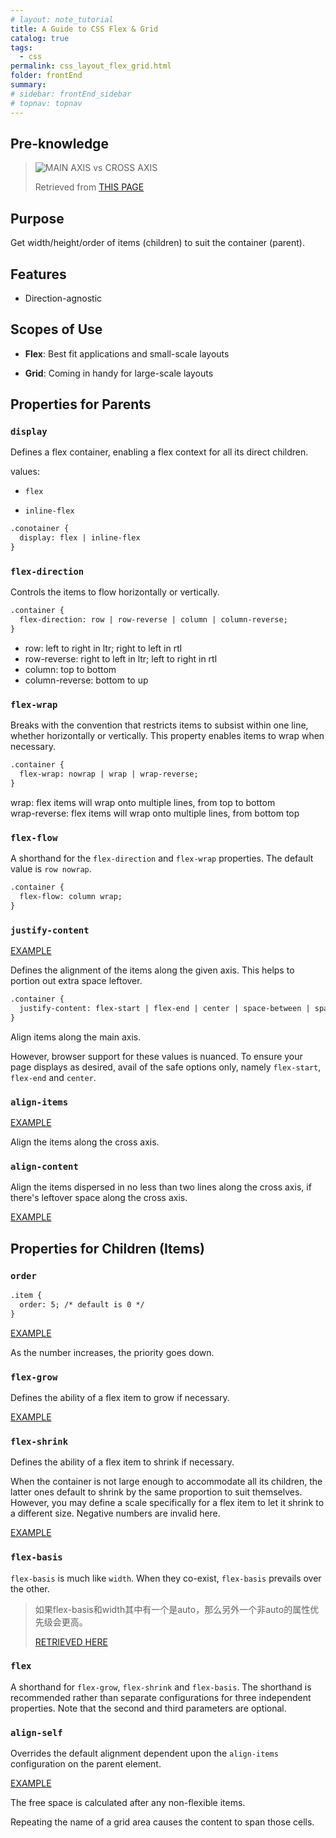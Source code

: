 ```yaml
---
# layout: note_tutorial
title: A Guide to CSS Flex & Grid
catalog: true
tags: 
  - css
permalink: css_layout_flex_grid.html
folder: frontEnd
summary: 
# sidebar: frontEnd_sidebar
# topnav: topnav
---
```


## Pre-knowledge

> ![MAIN AXIS vs CROSS AXIS](https://user-gold-cdn.xitu.io/2019/8/13/16c884e33c26dbeb?imageView2/0/w/1280/h/960/format/webp/ignore-error/1)
> 
> Retrieved from [THIS PAGE](https://juejin.im/entry/6844903911690600456)

## Purpose

Get width/height/order of items (children) to suit the container (parent).

## Features

- Direction-agnostic  

## Scopes of Use

- **Flex**: Best fit applications and small-scale layouts

- **Grid**: Coming in handy for large-scale layouts

## Properties for Parents

### `display`

Defines a flex container, enabling a flex context for all its direct children.

values: 

- `flex`

- `inline-flex`

```html
.conotainer {
  display: flex | inline-flex
}
```

### `flex-direction`

Controls the items to flow horizontally or vertically.

```html
.container {
  flex-direction: row | row-reverse | column | column-reverse;
}
```

- row: left to right in ltr; right to left in rtl  
- row-reverse: right to left in ltr; left to right in rtl  
- column: top to bottom  
- column-reverse: bottom to up  

### `flex-wrap`

Breaks with the convention that restricts items to subsist within one line, whether horizontally or vertically. This property enables items to wrap when necessary.

```html
.container {
  flex-wrap: nowrap | wrap | wrap-reverse;
}
```

wrap: flex items will wrap onto multiple lines, from top to bottom  
wrap-reverse: flex items will wrap onto multiple lines, from bottom top

### `flex-flow`

A shorthand for the `flex-direction` and `flex-wrap` properties. The default value is `row nowrap`.

```html
.container {
  flex-flow: column wrap;
}
```

### `justify-content`

[EXAMPLE](https://codepen.io/uufishtxl/pen/XWdZjRM)

Defines the alignment of the items along the given axis. This helps to portion out extra space leftover.

```html
.container {
  justify-content: flex-start | flex-end | center | space-between | space-around | space-evenly;
}
```
Align items along the main axis.

However, browser support for these values is nuanced. To ensure your page displays as desired, avail of the safe options only, namely `flex-start`, `flex-end` and `center`.

### `align-items`

[EXAMPLE](https://codepen.io/uufishtxl/pen/XWdZjRM)

Align the items along the cross axis.

### `align-content`

Align the items dispersed in no less than two lines along the cross axis, if there's leftover space along the cross axis.

[EXAMPLE](https://codepen.io/uufishtxl/pen/ExKQNjR)

## Properties for Children (Items)

### `order`

```html
.item {
  order: 5; /* default is 0 */
}
```

[EXAMPLE](https://codepen.io/uufishtxl/pen/jOqZQxQ)

As the number increases, the priority goes down.

### `flex-grow`

Defines the ability of a flex item to grow if necessary.

[EXAMPLE](https://codepen.io/uufishtxl/pen/zYqRMLx)

### `flex-shrink`

Defines the ability of a flex item to shrink if necessary.

When the container is not large enough to accommodate all its children, the latter ones default to shrink by the same proportion to suit themselves. However, you may define a scale specifically for a flex item to let it shrink to a different size. Negative numbers are invalid here.

[EXAMPLE](https://codepen.io/uufishtxl/pen/mdPXQQq)

### `flex-basis`

`flex-basis` is much like `width`. When they co-exist, `flex-basis` prevails over the other. 

> 如果flex-basis和width其中有一个是auto，那么另外一个非auto的属性优先级会更高。
> 
> [RETRIEVED HERE](https://zhoon.github.io/css3/2014/08/23/flex.html)

### `flex`

A shorthand for `flex-grow`, `flex-shrink` and `flex-basis`. The shorthand is recommended rather than separate configurations for three independent properties. Note that the second and third parameters are optional.

### `align-self`

Overrides the default alignment dependent upon the `align-items` configuration on the parent element.

[EXAMPLE]()


The free space is calculated after any non-flexible items.

Repeating the name of a grid area causes the content to span those cells. 



